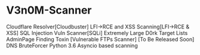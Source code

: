 # V3n0M-Scanner
Cloudflare Resolver[Cloudbuster]
LFI->RCE and XSS Scanning[LFI->RCE & XSS]
SQL Injection Vuln Scanner[SQLi]
Extremely Large D0rk Target Lists
AdminPage Finding
Toxin [Vulnerable FTPs Scanner] [To Be Released Soon]
DNS BruteForcer
Python 3.6 Asyncio based scanning
